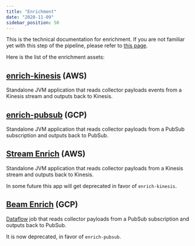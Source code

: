 ```yaml
---
title: "Enrichment"
date: "2020-11-09"
sidebar_position: 50
---
```


This is the technical documentation for enrichment. If you are not familiar yet with this step of the pipeline, please refer to [this page](/docs/migrated/enriching-your-data/what-is-enrichment/).

Here is the list of the enrichment assets:

## [enrich-kinesis](/docs/migrated/pipeline-components-and-applications/enrichment-components/enrich-pubsub/) (AWS)

Standalone JVM application that reads collector payloads events from a Kinesis stream and outputs back to Kinesis.

## [enrich-pubsub](/docs/migrated/pipeline-components-and-applications/enrichment-components/enrich-pubsub/) (GCP)

Standalone JVM application that reads collector payloads from a PubSub subscription and outputs back to PubSub.

## [Stream Enrich](/docs/migrated/pipeline-components-and-applications/enrichment-components/stream-enrich/) (AWS)

Standalone JVM application that reads collector payloads from a Kinesis stream and outputs back to Kinesis.

In some future this app will get deprecated in favor of `enrich-kinesis`.

## [Beam Enrich](/docs/migrated/pipeline-components-and-applications/enrichment-components/beam-enrich/) (GCP)

[Dataflow](https://cloud.google.com/dataflow/) job that reads collector payloads from a PubSub subscription and outputs back to PubSub.

It is now deprecated, in favor of `enrich-pubsub`.

[](https://github.com/snowplow/snowplow/wiki/_Footer/_edit)
